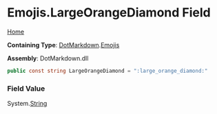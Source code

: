 # Emojis\.LargeOrangeDiamond Field

[Home](../../../README.md)

**Containing Type**: [DotMarkdown](../../README.md)\.[Emojis](../README.md)

**Assembly**: DotMarkdown\.dll

```csharp
public const string LargeOrangeDiamond = ":large_orange_diamond:"
```

### Field Value

System\.[String](https://docs.microsoft.com/en-us/dotnet/api/system.string)